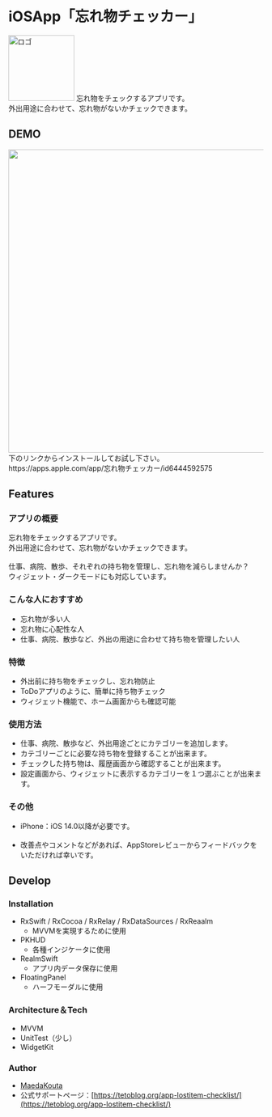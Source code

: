 # iOSApp「忘れ物チェッカー」

 <img width="130" alt="ロゴ" src="https://user-images.githubusercontent.com/82198916/202948885-482af6e3-1e9b-4913-ad61-fed5924e7f7f.png">
忘れ物をチェックするアプリです。<br>
外出用途に合わせて、忘れ物がないかチェックできます。

## DEMO
 <img width="600" src="https://user-images.githubusercontent.com/82198916/202949079-a8d27e5e-6428-44f9-976c-ed749ac6dc0b.png"> 
下のリンクからインストールしてお試し下さい。<br>
https://apps.apple.com/app/忘れ物チェッカー/id6444592575

## Features

### アプリの概要
忘れ物をチェックするアプリです。<br>
外出用途に合わせて、忘れ物がないかチェックできます。<br>
<br>
仕事、病院、散歩、それぞれの持ち物を管理し、忘れ物を減らしませんか？<br>
ウィジェット・ダークモードにも対応しています。<br>

### こんな人におすすめ
- 忘れ物が多い人
- 忘れ物に心配性な人
- 仕事、病院、散歩など、外出の用途に合わせて持ち物を管理したい人

### 特徴
- 外出前に持ち物をチェックし、忘れ物防止
- ToDoアプリのように、簡単に持ち物チェック
- ウィジェット機能で、ホーム画面からも確認可能

### 使用方法
- 仕事、病院、散歩など、外出用途ごとにカテゴリーを追加します。
- カテゴリーごとに必要な持ち物を登録することが出来ます。
- チェックした持ち物は、履歴画面から確認することが出来ます。
- 設定画面から、ウィジェットに表示するカテゴリーを１つ選ぶことが出来ます。


### その他
- iPhone：iOS 14.0以降が必要です。<br><br>
- 改善点やコメントなどがあれば、AppStoreレビューからフィードバックをいただければ幸いです。


## Develop
### Installation
- RxSwift / RxCocoa / RxRelay / RxDataSources / RxReaalm
  - MVVMを実現するために使用
- PKHUD
  - 各種インジケータに使用
- RealmSwift
  - アプリ内データ保存に使用
- FloatingPanel
  - ハーフモーダルに使用

### Architecture＆Tech
- MVVM
- UnitTest（少し）
- WidgetKit

### Author
* [MaedaKouta](https://github.com/MaedaKouta)
* 公式サポートページ：[https://tetoblog.org/app-lostitem-checklist/](https://tetoblog.org/app-lostitem-checklist/)
